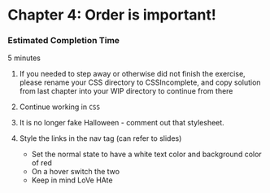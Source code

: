 # Chapter 4: Order is important!

### Estimated Completion Time 
5 minutes
 
1. If you needed to step away or otherwise did not finish the exercise, please rename your CSS directory to CSSIncomplete, and copy solution from last chapter into your WIP directory to continue from there 

1. Continue working in `CSS` 

1. It is no longer fake Halloween - comment out that stylesheet.


1. Style the links in the nav tag (can refer to slides)
    * Set the normal state to have a white text color and background color of red
    * On a hover switch the two 
    * Keep in mind LoVe HAte

